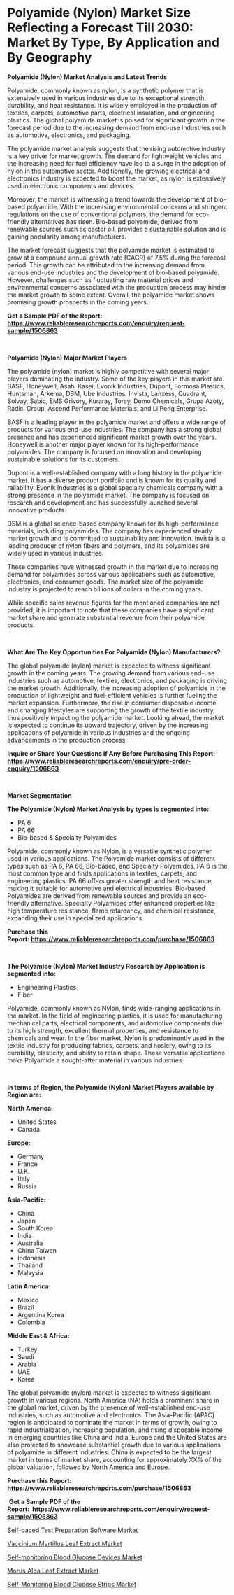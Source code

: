 <p><h1>Polyamide (Nylon) Market Size Reflecting a Forecast Till 2030: Market By Type, By Application and By Geography</h1></p><p><strong>Polyamide (Nylon) Market Analysis and Latest Trends</strong></p>
<p><p>Polyamide, commonly known as nylon, is a synthetic polymer that is extensively used in various industries due to its exceptional strength, durability, and heat resistance. It is widely employed in the production of textiles, carpets, automotive parts, electrical insulation, and engineering plastics. The global polyamide market is poised for significant growth in the forecast period due to the increasing demand from end-use industries such as automotive, electronics, and packaging.</p><p>The polyamide market analysis suggests that the rising automotive industry is a key driver for market growth. The demand for lightweight vehicles and the increasing need for fuel efficiency have led to a surge in the adoption of nylon in the automotive sector. Additionally, the growing electrical and electronics industry is expected to boost the market, as nylon is extensively used in electronic components and devices.</p><p>Moreover, the market is witnessing a trend towards the development of bio-based polyamide. With the increasing environmental concerns and stringent regulations on the use of conventional polymers, the demand for eco-friendly alternatives has risen. Bio-based polyamide, derived from renewable sources such as castor oil, provides a sustainable solution and is gaining popularity among manufacturers.</p><p>The market forecast suggests that the polyamide market is estimated to grow at a compound annual growth rate (CAGR) of 7.5% during the forecast period. This growth can be attributed to the increasing demand from various end-use industries and the development of bio-based polyamide. However, challenges such as fluctuating raw material prices and environmental concerns associated with the production process may hinder the market growth to some extent. Overall, the polyamide market shows promising growth prospects in the coming years.</p></p>
<p><strong>Get a Sample PDF of the Report:&nbsp; <a href="https://www.reliableresearchreports.com/enquiry/request-sample/1506863">https://www.reliableresearchreports.com/enquiry/request-sample/1506863</a></strong></p>
<p>&nbsp;</p>
<p><strong>Polyamide (Nylon) Major Market Players</strong></p>
<p><p>The polyamide (nylon) market is highly competitive with several major players dominating the industry. Some of the key players in this market are BASF, Honeywell, Asahi Kasei, Evonik Industries, Dupont, Formosa Plastics, Huntsman, Arkema, DSM, Ube Industries, Invista, Lanxess, Quadrant, Solvay, Sabic, EMS Grivory, Kuraray, Toray, Domo Chemicals, Grupa Azoty, Radici Group, Ascend Performance Materials, and Li Peng Enterprise.</p><p>BASF is a leading player in the polyamide market and offers a wide range of products for various end-use industries. The company has a strong global presence and has experienced significant market growth over the years. Honeywell is another major player known for its high-performance polyamides. The company is focused on innovation and developing sustainable solutions for its customers.</p><p>Dupont is a well-established company with a long history in the polyamide market. It has a diverse product portfolio and is known for its quality and reliability. Evonik Industries is a global specialty chemicals company with a strong presence in the polyamide market. The company is focused on research and development and has successfully launched several innovative products.</p><p>DSM is a global science-based company known for its high-performance materials, including polyamides. The company has experienced steady market growth and is committed to sustainability and innovation. Invista is a leading producer of nylon fibers and polymers, and its polyamides are widely used in various industries.</p><p>These companies have witnessed growth in the market due to increasing demand for polyamides across various applications such as automotive, electronics, and consumer goods. The market size of the polyamide industry is projected to reach billions of dollars in the coming years.</p><p>While specific sales revenue figures for the mentioned companies are not provided, it is important to note that these companies have a significant market share and generate substantial revenue from their polyamide products.</p></p>
<p>&nbsp;</p>
<p><strong>What Are The Key Opportunities For Polyamide (Nylon) Manufacturers?</strong></p>
<p><p>The global polyamide (nylon) market is expected to witness significant growth in the coming years. The growing demand from various end-use industries such as automotive, textiles, electronics, and packaging is driving the market growth. Additionally, the increasing adoption of polyamide in the production of lightweight and fuel-efficient vehicles is further fueling the market expansion. Furthermore, the rise in consumer disposable income and changing lifestyles are supporting the growth of the textile industry, thus positively impacting the polyamide market. Looking ahead, the market is expected to continue its upward trajectory, driven by the increasing applications of polyamide in various industries and the ongoing advancements in the production process.</p></p>
<p><strong>Inquire or Share Your Questions If Any Before Purchasing This Report: <a href="https://www.reliableresearchreports.com/enquiry/pre-order-enquiry/1506863">https://www.reliableresearchreports.com/enquiry/pre-order-enquiry/1506863</a></strong></p>
<p>&nbsp;</p>
<p><strong>Market Segmentation</strong></p>
<p><strong>The Polyamide (Nylon) Market Analysis by types is segmented into:</strong></p>
<p><ul><li>PA 6</li><li>PA 66</li><li>Bio-based & Specialty Polyamides</li></ul></p>
<p><p>Polyamide, commonly known as Nylon, is a versatile synthetic polymer used in various applications. The Polyamide market consists of different types such as PA 6, PA 66, Bio-based, and Specialty Polyamides. PA 6 is the most common type and finds applications in textiles, carpets, and engineering plastics. PA 66 offers greater strength and heat resistance, making it suitable for automotive and electrical industries. Bio-based Polyamides are derived from renewable sources and provide an eco-friendly alternative. Specialty Polyamides offer enhanced properties like high temperature resistance, flame retardancy, and chemical resistance, expanding their use in specialized applications.</p></p>
<p><strong>Purchase this Report:&nbsp;<a href="https://www.reliableresearchreports.com/purchase/1506863">https://www.reliableresearchreports.com/purchase/1506863</a></strong></p>
<p>&nbsp;</p>
<p><strong>The Polyamide (Nylon) Market Industry Research by Application is segmented into:</strong></p>
<p><ul><li>Engineering Plastics</li><li>Fiber</li></ul></p>
<p><p>Polyamide, commonly known as Nylon, finds wide-ranging applications in the market. In the field of engineering plastics, it is used for manufacturing mechanical parts, electrical components, and automotive components due to its high strength, excellent thermal properties, and resistance to chemicals and wear. In the fiber market, Nylon is predominantly used in the textile industry for producing fabrics, carpets, and hosiery, owing to its durability, elasticity, and ability to retain shape. These versatile applications make Polyamide a sought-after material in various industries.</p></p>
<p>&nbsp;</p>
<p><strong>In terms of Region, the Polyamide (Nylon) Market Players available by Region are:</strong></p>
<p>
    <p> <strong> North America: </strong>
        <ul>
            <li>United States</li>
            <li>Canada</li>
        </ul>
        </p> 
    <p> <strong> Europe: </strong>
        <ul>
            <li>Germany</li>
            <li>France</li>
            <li>U.K.</li>
            <li>Italy</li>
            <li>Russia</li>
        </ul>
        </p> 
    <p> <strong> Asia-Pacific: </strong>
        <ul>
            <li>China</li>
            <li>Japan</li>
            <li>South Korea</li>
            <li>India</li>
            <li>Australia</li>
            <li>China Taiwan</li>
            <li>Indonesia</li>
            <li>Thailand</li>
            <li>Malaysia</li>
        </ul>
        </p> 
    <p> <strong> Latin America: </strong>
        <ul>
            <li>Mexico</li>
            <li>Brazil</li>
            <li>Argentina Korea</li>
            <li>Colombia</li>
        </ul>
        </p> 
    <p> <strong> Middle East & Africa: </strong>
        <ul>
            <li>Turkey</li>
            <li>Saudi</li>
            <li>Arabia</li>
            <li>UAE</li>
            <li>Korea</li>
        </ul>
    </p>
    </p>
<p><p>The global polyamide (nylon) market is expected to witness significant growth in various regions. North America (NA) holds a prominent share in the global market, driven by the presence of well-established end-use industries, such as automotive and electronics. The Asia-Pacific (APAC) region is anticipated to dominate the market in terms of growth, owing to rapid industrialization, increasing population, and rising disposable income in emerging countries like China and India. Europe and the United States are also projected to showcase substantial growth due to various applications of polyamide in different industries. China is expected to be the largest market in terms of market share, accounting for approximately XX% of the global valuation, followed by North America and Europe.</p></p>
<p><strong>Purchase this Report: <a href="https://www.reliableresearchreports.com/purchase/1506863">https://www.reliableresearchreports.com/purchase/1506863</a></strong></p>
<p>&nbsp;<strong>Get a Sample PDF of the Report:&nbsp;&nbsp;<a href="https://www.reliableresearchreports.com/enquiry/request-sample/1506863">https://www.reliableresearchreports.com/enquiry/request-sample/1506863</a></strong></p>
<p><strong></strong></p>
<p><p><a href="https://www.linkedin.com/pulse/self-paced-test-preparation-software-market-size-2023-/">Self-paced Test Preparation Software Market</a></p><p><a href="https://medium.com/@waltercruz6g/vaccinium-myrtillus-leaf-extract-market-size-growth-forecast-2023-2030-e81916c80293">Vaccinium Myrtillus Leaf Extract Market</a></p><p><a href="https://www.linkedin.com/pulse/self-monitoring-blood-glucose-devices-market-size-2023/">Self-monitoring Blood Glucose Devices Market</a></p><p><a href="https://medium.com/@seanhunt765/morus-alba-leaf-extract-market-size-growth-forecast-2023-2030-cf569b616276">Morus Alba Leaf Extract Market</a></p><p><a href="https://www.linkedin.com/pulse/self-monitoring-blood-glucose-strips-market-share/">Self-Monitoring Blood Glucose Strips Market</a></p></p>
